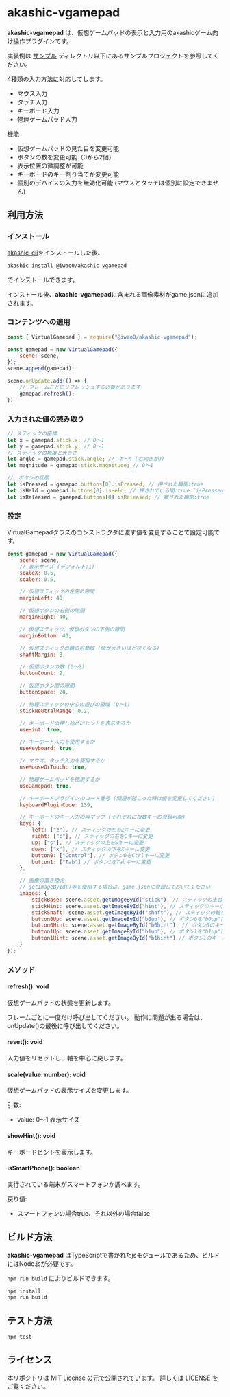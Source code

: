 # akashic-vgamepad

**akashic-vgamepad** は、仮想ゲームパッドの表示と入力用のakashicゲーム向け操作プラグインです。

実装例は [サンプル](./sample) ディレクトリ以下にあるサンプルプロジェクトを参照してください。

4種類の入力方法に対応してします。
- マウス入力
- タッチ入力
- キーボード入力
- 物理ゲームパッド入力

機能
- 仮想ゲームパッドの見た目を変更可能
- ボタンの数を変更可能（0から2個）
- 表示位置の微調整が可能
- キーボードのキー割り当てが変更可能
- 個別のデバイスの入力を無効化可能 (マウスとタッチは個別に設定できません)

## 利用方法

### インストール

[akashic-cli](https://github.com/akashic-games/akashic-cli)をインストールした後、

```sh
akashic install @iwao0/akashic-vgamepad
```

でインストールできます。

インストール後、**akashic-vgamepad**に含まれる画像素材がgame.jsonに追加されます。

### コンテンツへの適用

```javascript
const { VirtualGamepad } = require("@iwao0/akashic-vgamepad");

const gamepad = new VirtualGamepad({
	scene: scene,
});
scene.append(gamepad);

scene.onUpdate.add(() => {
	// フレームごとにリフレッシュする必要があります
	gamepad.refresh();
})
```

### 入力された値の読み取り

```javascript
// スティックの座標
let x = gamepad.stick.x; // 0〜1
let y = gamepad.stick.y; // 0〜1
// スティックの角度と大きさ
let angle = gamepad.stick.angle; // -π〜π (右向きが0)
let magnitude = gamepad.stick.magnitude; // 0〜1

//　ボタンの状態
let isPressed = gamepad.buttons[0].isPressed; // 押された瞬間:true
let isHeld = gamepad.buttons[0].isHeld; // 押されている間:true (isPressedがtrueになった次のフレームからtrueになる)
let isReleased = gamepad.buttons[0].isReleased; // 離された瞬間:true
```

### 設定

VirtualGamepadクラスのコンストラクタに渡す値を変更することで設定可能です。

```javascript
const gamepad = new VirtualGamepad({
	scene: scene,
	// 表示サイズ (デフォルト:1)
	scaleX: 0.5,
	scaleY: 0.5,

	// 仮想スティックの左側の隙間
	marginLeft: 40,

	// 仮想ボタンの右側の隙間
	marginRight: 40,

	// 仮想スティック、仮想ボタンの下側の隙間
	marginBottom: 40,

	// 仮想スティックの軸の可動域 (値が大きいほど狭くなる)
	shaftMargin: 8,

	// 仮想ボタンの数 (0〜2)
	buttonCount: 2,

	// 仮想ボタン間の隙間
	buttonSpace: 20,

	// 物理スティックの中心の遊びの領域 (0〜1)
	stickNeutralRange: 0.2,

	// キーボードの押し始めにヒントを表示するか
	useHint: true,

	// キーボード入力を使用するか
	useKeyboard: true,

	// マウス、タッチ入力を使用するか
	useMouseOrTouch: true,

	// 物理ゲームパッドを使用するか
	useGamepad: true,

	// キーボードプラグインのコード番号 (問題が起こった時は値を変更してください)
	keyboardPluginCode: 139,

	// キーボードのキー入力の再マップ (それぞれに複数キーの登録可能)
	keys: {
		left: ["z"], // スティックの左をZキーに変更
		right: ["c"], // スティックの右をCキーに変更
		up: ["s"], // スティックの上をSキーに変更
		down: ["x"], // スティックの下をXキーに変更
		button0: ["Control"], // ボタン0をCtrlキーに変更
		button1: ["Tab"] // ボタン1をTabキーに変更
	},

	// 画像の置き換え
	// getImageById()等を使用する場合は、game.jsonに登録しておいてください
	images: {
		stickBase: scene.asset.getImageById("stick"), // スティックの土台を"stick"に変更
		stickHint: scene.asset.getImageById("hint"), // スティックのキーボードヒント(WASD)を"hint"に変更
		stickShaft: scene.asset.getImageById("shaft"), // スティックの軸を"shaft"に変更
		button0Up: scene.asset.getImageById("b0up"), // ボタン0を"b0up"に変更
		button0Hint: scene.asset.getImageById("b0hint"), // ボタン0のキーボードヒントを"b0hint"に変更
		button1Up: scene.asset.getImageById("b1up"), // ボタン1を"b1up"に変更
		button1Hint: scene.asset.getImageById("b1hint") // ボタン1のキーボードヒントを"b1hint"に変更
	}
});
```

### メソッド

#### refresh(): void

仮想ゲームパッドの状態を更新します。

フレームごとに一度だけ呼び出してください。
動作に問題が出る場合は、onUpdate()の最後に呼び出してください。

#### reset(): void

入力値をリセットし、軸を中心に戻します。

#### scale(value: number): void

仮想ゲームパッドの表示サイズを変更します。

引数:
- value: 0〜1 表示サイズ

#### showHint(): void

キーボードヒントを表示します。

#### isSmartPhone(): boolean

実行されている端末がスマートフォンか調べます。

戻り値:
- スマートフォンの場合true、それ以外の場合false

## ビルド方法

**akashic-vgamepad** はTypeScriptで書かれたjsモジュールであるため、ビルドにはNode.jsが必要です。

`npm run build` によりビルドできます。

```sh
npm install
npm run build
```

## テスト方法

```sh
npm test
```

## ライセンス
本リポジトリは MIT License の元で公開されています。
詳しくは [LICENSE](./LICENSE) をご覧ください。
